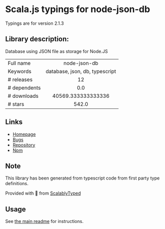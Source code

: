
# Scala.js typings for node-json-db

Typings are for version 2.1.3

## Library description:
Database using JSON file as storage for Node.JS

|                    |                 |
| ------------------ | :-------------: |
| Full name          | node-json-db |
| Keywords           | database, json, db, typescript |
| # releases         | 12 |
| # dependents       | 0.0 |
| # downloads        | 40569.333333333336 |
| # stars            | 542.0 |

## Links
- [Homepage](https://github.com/Belphemur/node-json-db)
- [Bugs](https://github.com/Belphemur/node-json-db/issues)
- [Repository](https://github.com/Belphemur/node-json-db)
- [Npm](https://www.npmjs.com/package/node-json-db)
    


## Note
This library has been generated from typescript code from first party type definitions.

Provided with :purple_heart: from [ScalablyTyped](https://github.com/oyvindberg/ScalablyTyped)

## Usage
See [the main readme](../../readme.md) for instructions.


